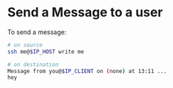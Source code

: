 # Send a Message to a user

To send a message:

```bash
# on source
ssh me@$IP_HOST write me

# on destination
Message from you@$IP_CLIENT on (none) at 13:11 ...
hey
```

